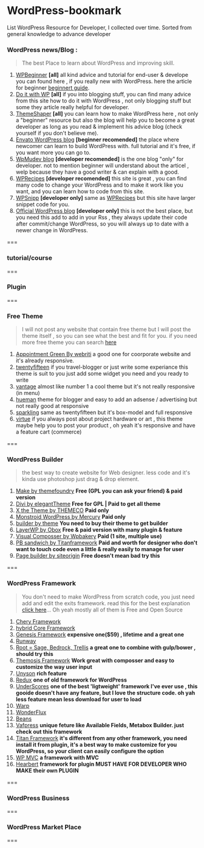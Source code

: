 # WordPress-bookmark
List WordPress Resource for Developer, I collected  over time. Sorted from general knowledge to advance developer

### WordPress news/Blog :
> The best Place to learn about WordPress and improving skill.

  1. [WPBeginner](http://www.wpbeginner.com/) **[all]** all kind advice and tutorial for end-user & develope you can found here , if you really new with WordPress. here the article for beginner [beginnert guide](http://www.wpbeginner.com/guides/).
  2. [Do it with WP](https://www.doitwithwp.com/) **[all]** if you into blogging stuff, you can find many advice from this site how to do it with WordPress , not only blogging stuff but some they article really helpful for developer.
  3. [ThemeShaper](http://themeshaper.com/) **[all]** you can learn how to make WordPress here , not only a "beginner" resource but also the blog will help you to become a great developer as long as you read & implement his advice blog (check yourself if you don't believe me).
  4. [Envato WordPress blog](http://code.tutsplus.com/categories/wordpress) **[beginner recomended]** the place where newcomer can learn to build WordPress with. full tutorial and it's free, if you want more you can go to.
  5. [WpMudev blog](https://premium.wpmudev.org/blog/) **[developer recomended]** is the one blog "only" for developer. not to mention beginner will understand about the articel , welp because they have a good writer & can explain with a good.
  6. [WPRecipes](http://www.wprecipes.com/) **[developer recomended]** this site is great , you can find many code to change your WordPress and to make it work like you want, and you can learn how to code from this site.
  7. [WPSnipp](http://wpsnipp.com/) **[developer only]** same as [WPRecipes](http://www.wprecipes.com/) but this site have larger snippet code for you.
  8. [Official WordPress blog](https://wordpress.org/news/) **[developer only]** this is not the best place, but you need this add to add in your Rss , they always update their code after commit/change WordPress, so you will always up to date with a newer change in WordPress.
  
===

### tutorial/course

===

### Plugin 

===

### Free Theme
> I will not post any website that contain free theme but I will post the theme itself , so you can see what the best and fit for you. if you need more free theme you can search [here](https://wordpress.org/themes/)

 1. [Appointment Green By webriti](https://wordpress.org/themes/appointment-green/) a good one for coorporate website and it's already responsive.
 2. [twentyfifteen](https://wordpress.org/themes/twentyfifteen/) if you travel-blogger or just write some experiance this theme is suit to you just add some widget you need and you ready to write 
 3. [vantage](https://wordpress.org/themes/vantage/) almost like number 1 a cool theme but it's not really responsive (in menu)
 4. [hueman](https://wordpress.org/themes/hueman/) theme for blogger and easy to add an adsense / advertising but not really good at responsive
 5. [sparkling](https://wordpress.org/themes/sparkling/) same as twentyfifteen but it's box-model and full responsive
 6. [virtue](http://www.kadencethemes.com/product/virtue-free-theme/) if you always post about project hardware or art , this theme maybe help you to post your product , oh yeah it's responsive and have a feature cart (commerce)


===

### WordPress Builder 
> the best way to create website for Web designer. less code and it's kinda use photoshop just drag & drop element.

 1. [Make by themefoundry](https://thethemefoundry.com/wordpress-themes/make/) **Free (GPL you can ask your friend) & paid version**
 2. [Divi by elegantTheme](http://www.elegantthemes.com/gallery/divi/) **Free for GPL | Paid to get all theme**
 3. [X the Theme by THEMECO](http://themeforest.net/item/x-the-theme/5871901?ref=broaris) **Paid only**
 4. [Monstroid WordPress by Mercury](http://www.templatemonster.com/wordpress-themes/monstroid/) **Paid only**
 5. [builder by theme](http://themify.me/builder) **You need to buy their theme to get builder**
 6. [LayerWP by Obox](http://www.layerswp.com/) **Free & paid version with many plugin & feature**
 7. [Visual Composser by Wpbakery](http://vc.wpbakery.com/) **Paid (1 site, multiple use)**
 8. [PB sandwich by Titanframework](https://pagebuildersandwich.com/) **Paid and worth for designer who don't want to touch code even a little & really easily to manage for user**
 9. [Page builder by siteorigin](https://siteorigin.com/page-builder/) **Free doesn't mean bad try this**

===

### WordPress Framework 
> You don't need to make WordPress from scratch code, you just need add and edit the exits framework.
> read this for the best explanation [click here](https://premium.wpmudev.org/blog/choosing-a-wordpress-theme-framework-the-ultimate-guide/)... Oh yeah mostly all of them is Free and Open Source

1. [Chery Framework](http://www.cherryframework.com/)
2. [hybrid Core Framework](http://themehybrid.com/hybrid-core)
3. [Genesis Framework](http://my.studiopress.com/themes/genesis/) **expensive one($59) , lifetime and a great one**
4. [Runway](http://runwaywp.com/)
5. [Root = Sage, Bedrock, Trellis](https://roots.io/)  **a great one to combine with gulp/bower , should try this**
6. [Themosis Framework](http://framework.themosis.com/) **Work great with composser and easy to customize the way user input**
7. [Unyson](http://unyson.io/) **rich feature**
8. [Redux](https://reduxframework.com/) **one of old framework for WordPress**
9. [UnderScores](http://underscores.me/) **one of the best 'ligtweight' framework I've ever use , this gooide doesn't have any feature, but I love the structure code. oh yah less feature mean less download for user to load**
10. [Warp](https://yootheme.com/themes/warp-framework)
11. [WonderFlux](http://wonderflux.com/)
12. [Beans](http://www.getbeans.io/)
13. [Vafpress](http://vafpress.com/vafpress-framework/) **unique feture like Available Fields, Metabox Builder. just check out this framework**
14. [Titan Framework](http://www.titanframework.net/) **it's different from any other framework, you need install it from plugin, it's a best way to make customize for you WordPress, so your client can easily configure the option**
15. [WP MVC](http://wpmvc.org/) **a framework with MVC**
16. [Hearbert](http://getherbert.com/) **framework for plugin MUST HAVE FOR DEVELOPER WHO MAKE their own PLUGIN**

===

### WordPress Business

===

### WordPress Market Place

===
